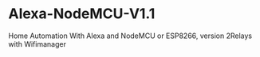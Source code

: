 # Alexa-NodeMCU-V1.1
 Home Automation With Alexa and NodeMCU or ESP8266, version 2Relays with Wifimanager
